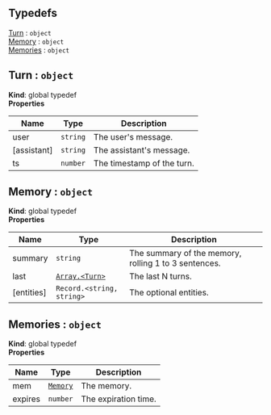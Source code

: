 ## Typedefs

<dl>
<dt><a href="#Turn">Turn</a> : <code>object</code></dt>
<dd></dd>
<dt><a href="#Memory">Memory</a> : <code>object</code></dt>
<dd></dd>
<dt><a href="#Memories">Memories</a> : <code>object</code></dt>
<dd></dd>
</dl>

<a name="Turn"></a>

## Turn : <code>object</code>
**Kind**: global typedef  
**Properties**

| Name | Type | Description |
| --- | --- | --- |
| user | <code>string</code> | The user's message. |
| [assistant] | <code>string</code> | The assistant's message. |
| ts | <code>number</code> | The timestamp of the turn. |

<a name="Memory"></a>

## Memory : <code>object</code>
**Kind**: global typedef  
**Properties**

| Name | Type | Description |
| --- | --- | --- |
| summary | <code>string</code> | The summary of the memory, rolling 1 to 3 sentences. |
| last | [<code>Array.&lt;Turn&gt;</code>](#Turn) | The last N turns. |
| [entities] | <code>Record.&lt;string, string&gt;</code> | The optional entities. |

<a name="Memories"></a>

## Memories : <code>object</code>
**Kind**: global typedef  
**Properties**

| Name | Type | Description |
| --- | --- | --- |
| mem | [<code>Memory</code>](#Memory) | The memory. |
| expires | <code>number</code> | The expiration time. |


